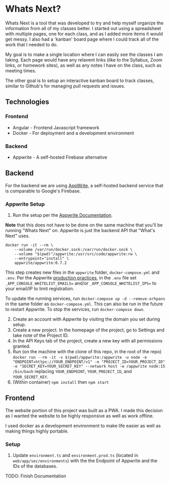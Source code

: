 # Whats Next?

Whats Next is a tool that was developed to try and help myself organize the information from all of my classes better. I started out using a spreadsheet with multiple pages, one for each class, and as I added more items it would get messy. I also had a 'kanban' board page where I could track all of the work that I needed to do.

My goal is to make a single location where I can easily see the classes I am taking. Each page would have any relavent links (like to the Syllabus, Zoom links, or homework sites), as well as any notes I have on the class, such as meeting times.

The other goal is to setup an interactive kanban board to track classes, similar to Github's for managing pull requests and issues.

## Technologies

### Frontend
* Angular - Frontend Javascript framework
* Docker - For deployment and a development environment

### Backend
* Appwrite - A self-hosted Firebase alternative

## Backend

For the backend we are using [AppWrite](https://appwrite.io/), a self-hosted backend service that is comparable to Google's Firebase.

### Appwrite Setup

1. Run the setup per the [Appwrite Documentation](https://appwrite.io/docs/installation).

**Note** that this does not have to be done on the same machine that you'll be running "Whats Next" on. Appwrite is just the backend API that "What's Next" uses.
```
docker run -it --rm \
    --volume /var/run/docker.sock:/var/run/docker.sock \
    --volume "$(pwd)"/appwrite:/usr/src/code/appwrite:rw \
    --entrypoint="install" \
    appwrite/appwrite:0.7.2
```
This step creates new files in the `appwrite` folder, `docker-compose.yml` and `.env`. Per the Appwrite [production practices](https://appwrite.io/docs/production), in the `.env` file set `_APP_CONSOLE_WHITELIST_EMAILS=` and/or `_APP_CONSOLE_WHITELIST_IPS=` to your email/IP to limit registration.

To update the running services, run `docker-compose up -d --remove-orhpans` in the same folder as `docker-compose.yml`. This can also be run in the future to restart Appwrite. To stop the services, run `docker-compose down`.

2. Create an account with Appwrite by visiting the domain you set during setup.
3. Create a new project. In the homepage of the project, go to Settings and take note of the Project ID.
4. In the API Keys tab of the project, create a new key with all permissions granted.
5. Run (on the machine with the clone of this repo, in the root of the repo) `docker run --rm -it -v $(pwd)/appwrite:/appwrite -u node -e "ENDPOINT=https://YOUR_ENDPOINT/v1" -e "PROJECT_ID=YOUR_PROJECT_ID" -e "SECRET_KEY=YOUR_SECRET_KEY" --network host -w /appwrite node:15 /bin/bash` replacing `YOUR_ENDPOINT`, `YOUR_PROJECT_ID`, and `YOUR_SECRET_KEY`.
6. (Within container) `npm install` then `npm start`


## Frontend

The website portion of this project was built as a PWA. I made this decision as I wanted the website to be highly responsive as well as work offline.

I used docker as a development environment to make life easier as well as making things highly portable.

### Setup

1. Update `environment.ts` and `environment.prod.ts` (located in `web/app/sec/environments`) with the the Endpoint of Appwrite and the IDs of the databases.

TODO: Finish Documentation
